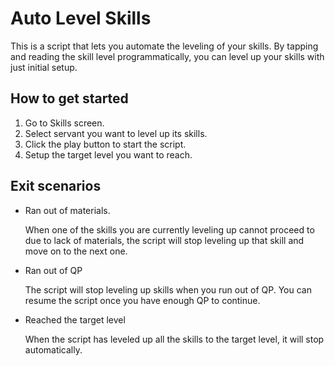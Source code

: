 # Auto Level Skills

This is a script that lets you automate the leveling of your skills. By tapping and reading the skill level programmatically, you can level up your skills with just initial setup.

## How to get started

1. Go to Skills screen.
2. Select servant you want to level up its skills.
3. Click the play button to start the script.
4. Setup the target level you want to reach.

## Exit scenarios

- Ran out of materials.

    When one of the skills you are currently leveling up cannot proceed to due to lack of materials, the script will stop leveling up that skill and move on to the next one.

- Ran out of QP
  
    The script will stop leveling up skills when you run out of QP. You can resume the script once you have enough QP to continue.

- Reached the target level

    When the script has leveled up all the skills to the target level, it will stop automatically.
